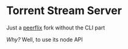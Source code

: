# Torrent Stream Server

Just a [peerflix](https://github.com/mafintosh/peerflix) fork without the CLI part

*Why?*
Well, to use its node API
